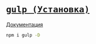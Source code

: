 # [`gulp (Установка)`](./index.md)

[Документация](https://gulpjs.com/docs/en/getting-started/quick-start)

```bash
npm i gulp -D
```
